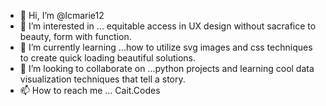 - 👋 Hi, I’m @lcmarie12
- 👀 I’m interested in ... equitable access in UX design without sacrafice to beauty, form with function.
- 🌱 I’m currently learning ...how to utilize svg images and css techniques to create quick loading beautiful solutions.
- 💞️ I’m looking to collaborate on ...python projects and learning cool data visualization techniques that tell a story.
- 📫 How to reach me ... Cait.Codes

<!---
lcmarie12/lcmarie12 is a ✨ special ✨ repository because its `README.md` (this file) appears on your GitHub profile.
You can click the Preview link to take a look at your changes.
--->
